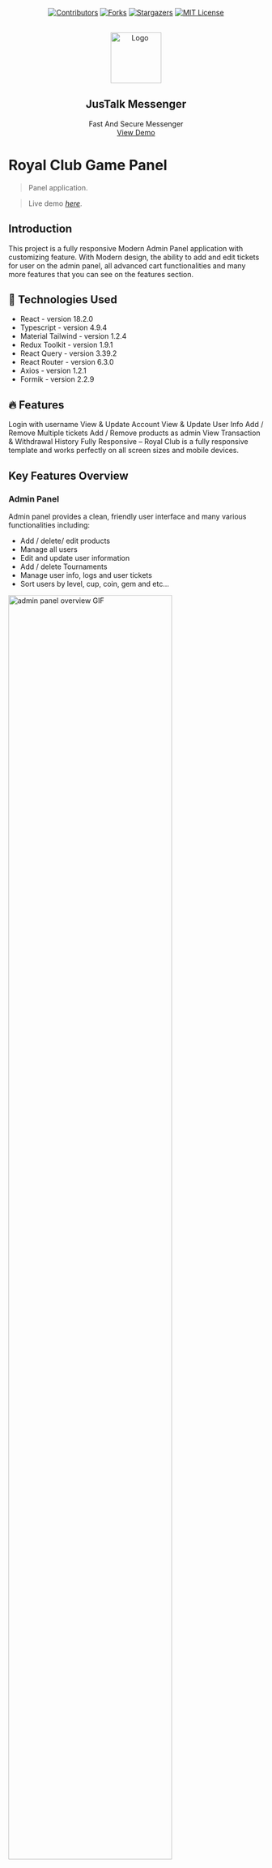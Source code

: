 <div align='center'>

[![Contributors](https://img.shields.io/github/contributors/tohiidd/justalk-messenger.svg?style=for-the-badge)](https://github.com/tohiidd/justalk-messenger/graphs/contributors)
[![Forks](https://img.shields.io/github/forks/tohiidd/justalk-messenger.svg?style=for-the-badge)](https://github.com/tohiidd/justalk-messenger/network/members)
[![Stargazers](https://img.shields.io/github/stars/tohiidd/justalk-messenger.svg?style=for-the-badge)](https://github.com/tohiidd/justalk-messenger/stargazers)
[![MIT License](https://img.shields.io/github/license/tohiidd/justalk-messenger.svg?style=for-the-badge)](https://github.com/tohiidd/justalk-messenger/blob/master/LICENSE)

</div>

<!-- PROJECT LOGO -->
<br />
<div align="center">
  <a href="https://github.com/">
    <img src="https://res.cloudinary.com/da62uhu5i/image/upload/v1698126725/jmfesbpdpgkt6tfgg1ln.png" alt="Logo" width="100" height="100">
  </a>

  <h2 align="center">JusTalk Messenger</h3>

  <p align="center">
    Fast And Secure Messenger
    <br />
    <a href="royalclub-frontend.iran.liara.run/">View Demo</a>
   
  </p>
</div>

# Royal Club Game Panel

> Panel application.

> Live demo [_here_](https://royalclub-frontend.iran.liara.run//).

## Introduction

This project is a fully responsive Modern Admin Panel application with customizing feature. With Modern design, the ability to add and edit tickets for user on the admin panel, all advanced cart functionalities and many more features that you can see on the features section.

## 🔧 Technologies Used

- React - version 18.2.0
- Typescript - version 4.9.4
- Material Tailwind - version 1.2.4
- Redux Toolkit - version 1.9.1
- React Query - version 3.39.2
- React Router - version 6.3.0
- Axios - version 1.2.1
- Formik - version 2.2.9

## 🔥 Features

Login with username
View & Update Account
View & Update User Info
Add / Remove Multiple tickets
Add / Remove products as admin
View Transaction & Withdrawal History
Fully Responsive – Royal Club is a fully responsive template and works perfectly on all screen sizes and mobile devices.

## Key Features Overview

<!-- admin panel -->

### Admin Panel

Admin panel provides a clean, friendly user interface and many various functionalities including:

- Add / delete/ edit products
- Manage all users
- Edit and update user information
- Add / delete Tournaments
- Manage user info, logs and user tickets
- Sort users by level, cup, coin, gem and etc...

<img src="https://media.publit.io/file/royalclub1.gif" alt="admin panel overview GIF" width=80% height=auto>

## 🚀 Setup

Follow the following steps to get development environment running.

- Clone _'royalclub-website-frontend.git'_ repository

  ```bash
  git clone https://github.com/siavashsk/royalclub-website-frontend.git
  ```

- Install dependencies

  ```bash
  npm install
  ```

- start development server

  ```bash
  npm start
  ```

---
